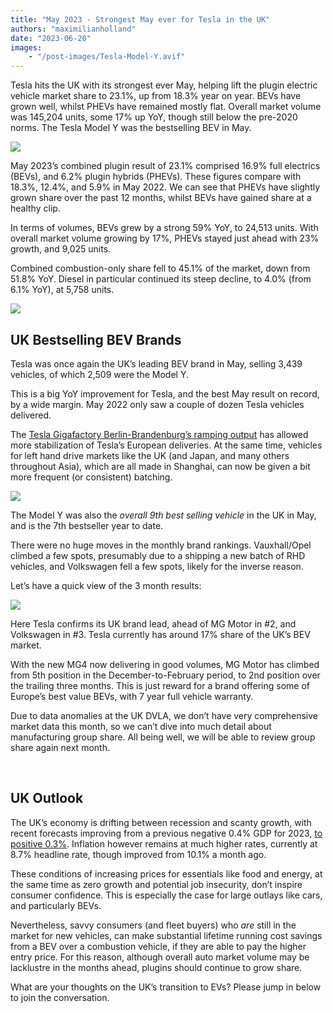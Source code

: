 ```yaml
---
title: "May 2023 - Strongest May ever for Tesla in the UK"
authors: "maximilianholland"
date: "2023-06-20"
images: 
    - "/post-images/Tesla-Model-Y.avif"
---
```


Tesla hits the UK with its strongest ever May, helping lift the plugin electric vehicle market share to 23.1%, up from 18.3% year on year. BEVs have grown well, whilst PHEVs have remained mostly flat. Overall market volume was 145,204 units, some 17% up YoY, though still below the pre-2020 norms. The Tesla Model Y was the bestselling BEV in May.

![](post-images/May-2023-UK-Passenger-Auto-Registrations.avif)

May 2023’s combined plugin result of 23.1% comprised 16.9% full electrics (BEVs), and 6.2% plugin hybrids (PHEVs). These figures compare with 18.3%, 12.4%, and 5.9% in May 2022. We can see that PHEVs have slightly grown share over the past 12 months, whilst BEVs have gained share at a healthy clip.

In terms of volumes, BEVs grew by a strong 59% YoY, to 24,513 units. With overall market volume growing by 17%, PHEVs stayed just ahead with 23% growth, and 9,025 units.

Combined combustion-only share fell to 45.1% of the market, down from 51.8% YoY. Diesel in particular continued its steep decline, to 4.0% (from 6.1% YoY), at 5,758 units.

![](post-images/May-2023-UK-Monthly-Powertrain-Market-Share.avif)

## UK Bestselling BEV Brands

Tesla was once again the UK’s leading BEV brand in May, selling 3,439 vehicles, of which 2,509 were the Model Y.

This is a big YoY improvement for Tesla, and the best May result on record, by a wide margin. May 2022 only saw a couple of dozen Tesla vehicles delivered.

The [Tesla Gigafactory Berlin-Brandenburg’s ramping output](/2023/06/17/may-2023-germans-love-the-domestic-tesla-model-y/) has allowed more stabilization of Tesla’s European deliveries. At the same time, vehicles for left hand drive markets like the UK (and Japan, and many others throughout Asia), which are all made in Shanghai, can now be given a bit more frequent (or consistent) batching.

![](post-images/UK-BEV-Brand-_-Est.-May-23.avif)

The Model Y was also the _overall 9th best selling vehicle_ in the UK in May, and is the 7th bestseller year to date.

There were no huge moves in the monthly brand rankings. Vauxhall/Opel climbed a few spots, presumably due to a shipping a new batch of RHD vehicles, and Volkswagen fell a few spots, likely for the inverse reason.

Let’s have a quick view of the 3 month results:

![](post-images/UK-BEV-Brand-_-Est.-May-23-Trailing-Qtr-.avif)

Here Tesla confirms its UK brand lead, ahead of MG Motor in #2, and Volkswagen in #3. Tesla currently has around 17% share of the UK’s BEV market.

With the new MG4 now delivering in good volumes, MG Motor has climbed from 5th position in the December-to-February period, to 2nd position over the trailing three months. This is just reward for a brand offering some of Europe’s best value BEVs, with 7 year full vehicle warranty.

Due to data anomalies at the UK DVLA, we don’t have very comprehensive market data this month, so we can’t dive into much detail about manufacturing group share. All being well, we will be able to review group share again next month.

 

## UK Outlook

The UK’s economy is drifting between recession and scanty growth, with recent forecasts improving from a previous negative 0.4% GDP for 2023, [to positive 0.3%](https://www.britishchambers.org.uk/news/2023/06/bcc-economic-forecast-upgrade-to-gdp-but-uk-economy-flatlining). Inflation however remains at much higher rates, currently at 8.7% headline rate, though improved from 10.1% a month ago.

These conditions of increasing prices for essentials like food and energy, at the same time as zero growth and potential job insecurity, don’t inspire consumer confidence. This is especially the case for large outlays like cars, and particularly BEVs.

Nevertheless, savvy consumers (and fleet buyers) who _are_ still in the market for new vehicles, can make substantial lifetime running cost savings from a BEV over a combustion vehicle, if they are able to pay the higher entry price. For this reason, although overall auto market volume may be lacklustre in the months ahead, plugins should continue to grow share.

What are your thoughts on the UK’s transition to EVs? Please jump in below to join the conversation.
